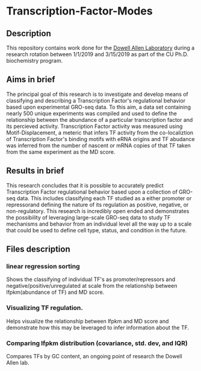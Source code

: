 # Transcription-Factor-Modes

## Description
This repository contains work done for the [Dowell Allen Laboratory](http://dna.colorado.edu/index.html) during a research rotation between 1/1/2019 and 3/15/2019 as part of the CU Ph.D. biochemistry program. 

## Aims in brief
The principal goal of this research is to investigate and develop means of classifying and describing a Transcription Factor's regulational behavior based upon experimental GRO-seq data. To this aim, a data set containing nearly 500 unique experiments was compiled and used to define the relationship between the abundance of a particular transcription factor and its percieved activity. Transcription Factor activity was measured using Motif-Displacement, a meteric that infers TF activity from the co-localiztion of Transcription Factor's binding motifs with eRNA origins and TF abudance was inferred from the number of nascent or mRNA copies of that TF taken from the same experiment as the MD score. 


## Results in brief
This research concludes that it is possible to accurately predict Transcription Factor regulational behavior based upon a collection of GRO-seq data. This includes classifying each TF studied as a either promoter or repressorand defining the nature of its regulation as positive, negative, or non-regulatory. This research is incredibly open ended and demonstrates the possibility of leveraging large-scale GRO-seq data to study TF mechanisms and behavior from an individual level all the way up to a scale that could be used to define cell type, status, and condition in the future. 

## Files description

### linear regression sorting
Shows the classifying of individual TF's as promoter/repressors and negative/positive/unregulated at scale from the relationship between lfpkm(abundance of TF) and MD score.

### Visualizing TF regulation.
Helps visualize the relationship between lfpkm and MD score and demonstrate how this may be leveraged to infer information about the TF.

### Comparing lfpkm distribution (covariance, std. dev, and IQR)
Compares TFs by GC content, an ongoing point of research the Dowell Allen lab. 
